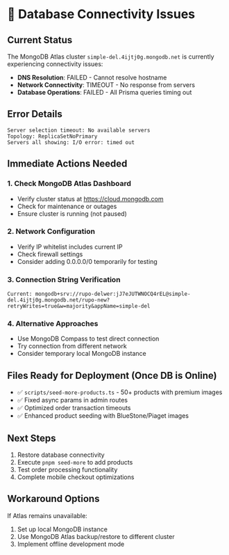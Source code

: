 # 🚨 Database Connectivity Issues

## Current Status
The MongoDB Atlas cluster `simple-del.4ijtj0g.mongodb.net` is currently experiencing connectivity issues:

- **DNS Resolution**: FAILED - Cannot resolve hostname
- **Network Connectivity**: TIMEOUT - No response from servers
- **Database Operations**: FAILED - All Prisma queries timing out

## Error Details
```
Server selection timeout: No available servers
Topology: ReplicaSetNoPrimary
Servers all showing: I/O error: timed out
```

## Immediate Actions Needed

### 1. Check MongoDB Atlas Dashboard
- Verify cluster status at https://cloud.mongodb.com
- Check for maintenance or outages
- Ensure cluster is running (not paused)

### 2. Network Configuration
- Verify IP whitelist includes current IP
- Check firewall settings
- Consider adding 0.0.0.0/0 temporarily for testing

### 3. Connection String Verification
```
Current: mongodb+srv://rupo-delwer:jJ7eJUTWNOCQ4rEL@simple-del.4ijtj0g.mongodb.net/rupo-new?retryWrites=true&w=majority&appName=simple-del
```

### 4. Alternative Approaches
- Use MongoDB Compass to test direct connection
- Try connection from different network
- Consider temporary local MongoDB instance

## Files Ready for Deployment (Once DB is Online)
- ✅ `scripts/seed-more-products.ts` - 50+ products with premium images
- ✅ Fixed async params in admin routes
- ✅ Optimized order transaction timeouts
- ✅ Enhanced product seeding with BlueStone/Piaget images

## Next Steps
1. Restore database connectivity
2. Execute `pnpm seed-more` to add products
3. Test order processing functionality
4. Complete mobile checkout optimizations

## Workaround Options
If Atlas remains unavailable:
1. Set up local MongoDB instance
2. Use MongoDB Atlas backup/restore to different cluster
3. Implement offline development mode
